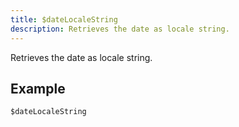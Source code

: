 ```yaml
---
title: $dateLocaleString
description: Retrieves the date as locale string.
---
```


Retrieves the date as locale string.
## Example
```
$dateLocaleString
```
